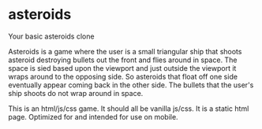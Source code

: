 # asteroids
Your basic asteroids clone


Asteroids is a game where the user is a small triangular ship that shoots asteroid destroying bullets out the front and flies around in space.
The space is sied based upon the viewport and just outside the viewport it wraps around to the opposing side. So asteroids that float off one side eventually appear coming back in the other side.
The bullets that the user's ship shoots do not wrap around in space.

This is an html/js/css game. It should all be vanilla js/css. It is a static html page. Optimized for and intended for use on mobile.